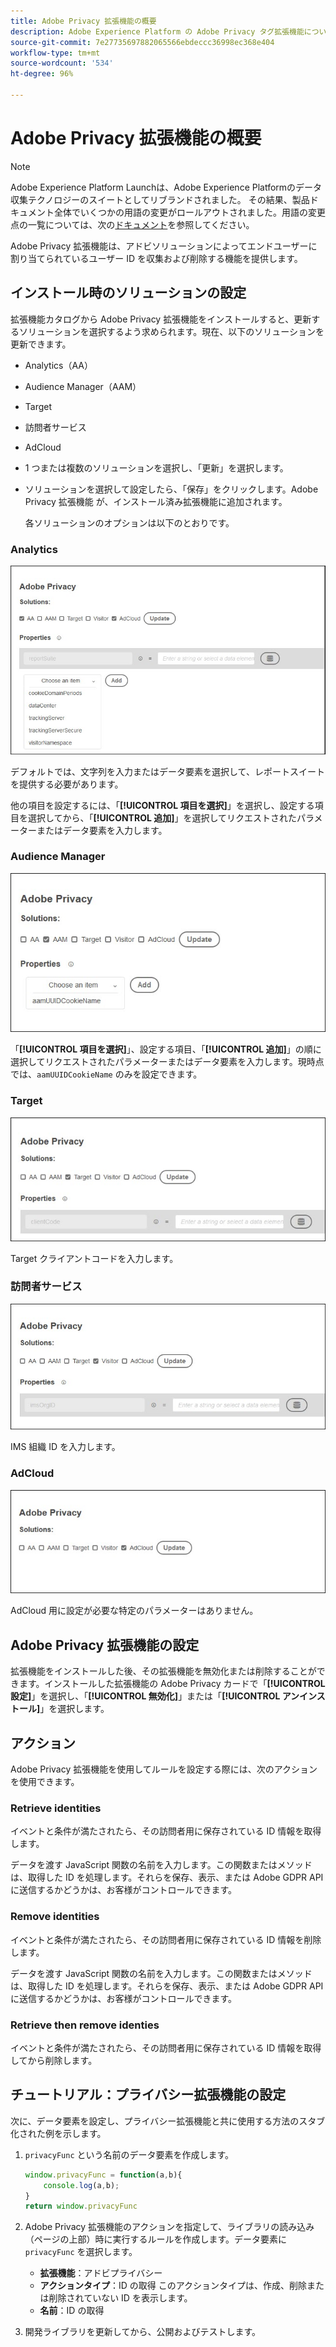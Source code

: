 ```yaml
---
title: Adobe Privacy 拡張機能の概要
description: Adobe Experience Platform の Adobe Privacy タグ拡張機能について説明します。
source-git-commit: 7e27735697882065566ebdeccc36998ec368e404
workflow-type: tm+mt
source-wordcount: '534'
ht-degree: 96%

---
```


# Adobe Privacy 拡張機能の概要

>[!NOTE]
>
>Adobe Experience Platform Launchは、Adobe Experience Platformのデータ収集テクノロジーのスイートとしてリブランドされました。 その結果、製品ドキュメント全体でいくつかの用語の変更がロールアウトされました。用語の変更点の一覧については、次の[ドキュメント](../../../term-updates.md)を参照してください。

Adobe Privacy 拡張機能は、アドビソリューションによってエンドユーザーに割り当てられているユーザー ID を収集および削除する機能を提供します。

## インストール時のソリューションの設定

拡張機能カタログから Adobe Privacy 拡張機能をインストールすると、更新するソリューションを選択するよう求められます。現在、以下のソリューションを更新できます。

* Analytics（AA）
* Audience Manager（AAM）
* Target
* 訪問者サービス
* AdCloud
* 1 つまたは複数のソリューションを選択し、「更新」を選択します。
* ソリューションを選択して設定したら、「保存」をクリックします。Adobe Privacy 拡張機能 が、インストール済み拡張機能に追加されます。

   各ソリューションのオプションは以下のとおりです。

### Analytics

![](../../../images/ext-privacy-aa.jpg)

デフォルトでは、文字列を入力またはデータ要素を選択して、レポートスイートを提供する必要があります。

他の項目を設定するには、「**[!UICONTROL 項目を選択]**」を選択し、設定する項目を選択してから、「**[!UICONTROL 追加]**」を選択してリクエストされたパラメーターまたはデータ要素を入力します。

### Audience Manager

![](../../../images/ext-privacy-aam.jpg)

「**[!UICONTROL 項目を選択]**」、設定する項目、「**[!UICONTROL 追加]**」の順に選択してリクエストされたパラメーターまたはデータ要素を入力します。現時点では、`aamUUIDCookieName` のみを設定できます。

### Target

![](../../../images/ext-privacy-target.jpg)

Target クライアントコードを入力します。

### 訪問者サービス

![](../../../images/ext-privacy-visitor.jpg)

IMS 組織 ID を入力します。

### AdCloud

![](../../../images/ext-privacy-adcloud.jpg)

AdCloud 用に設定が必要な特定のパラメーターはありません。

## Adobe Privacy 拡張機能の設定

拡張機能をインストールした後、その拡張機能を無効化または削除することができます。インストールした拡張機能の Adobe Privacy カードで「**[!UICONTROL 設定]**」を選択し、「**[!UICONTROL 無効化]**」または「**[!UICONTROL アンインストール]**」を選択します。

## アクション

Adobe Privacy 拡張機能を使用してルールを設定する際には、次のアクションを使用できます。

### Retrieve identities

イベントと条件が満たされたら、その訪問者用に保存されている ID 情報を取得します。

データを渡す JavaScript 関数の名前を入力します。この関数またはメソッドは、取得した ID を処理します。それらを保存、表示、または Adobe GDPR API に送信するかどうかは、お客様がコントロールできます。

### Remove identities

イベントと条件が満たされたら、その訪問者用に保存されている ID 情報を削除します。

データを渡す JavaScript 関数の名前を入力します。この関数またはメソッドは、取得した ID を処理します。それらを保存、表示、または Adobe GDPR API に送信するかどうかは、お客様がコントロールできます。

### Retrieve then remove identies

イベントと条件が満たされたら、その訪問者用に保存されている ID 情報を取得してから削除します。

## チュートリアル：プライバシー拡張機能の設定

次に、データ要素を設定し、プライバシー拡張機能と共に使用する方法のスタブ化された例を示します。

1. `privacyFunc` という名前のデータ要素を作成します。

   ```JavaScript
   window.privacyFunc = function(a,b){
       console.log(a,b);
   }
   return window.privacyFunc
   ```

1. Adobe Privacy 拡張機能のアクションを指定して、ライブラリの読み込み（ページの上部）時に実行するルールを作成します。データ要素に `privacyFunc` を選択します。

   * **拡張機能**：アドビプライバシー
   * **アクションタイプ**：ID の取得
このアクションタイプは、作成、削除または削除されていない ID を表示します。
   * **名前**：ID の取得

1. 開発ライブラリを更新してから、公開およびテストします。
